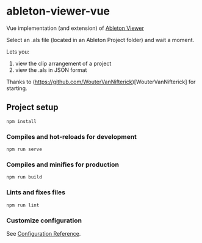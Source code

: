 # ableton-viewer-vue
Vue implementation (and extension) of [Ableton Viewer](https://github.com/WouterVanNifterick/ableton-viewer)

Select an .als file (located in an Ableton Project folder) and wait a moment.

Lets you:
1. view the clip arrangement of a project
2. view the .als in JSON format

Thanks to (https://github.com/WouterVanNifterick)[WouterVanNifterick] for starting.

## Project setup
```
npm install
```

### Compiles and hot-reloads for development
```
npm run serve
```

### Compiles and minifies for production
```
npm run build
```

### Lints and fixes files
```
npm run lint
```

### Customize configuration
See [Configuration Reference](https://cli.vuejs.org/config/).
